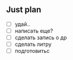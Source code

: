 ## Just plan
- [ ] удай..
- [ ] написать еще?
- [ ] сделать запись о др
- [ ] сделать литру
- [ ] подготовитьс
